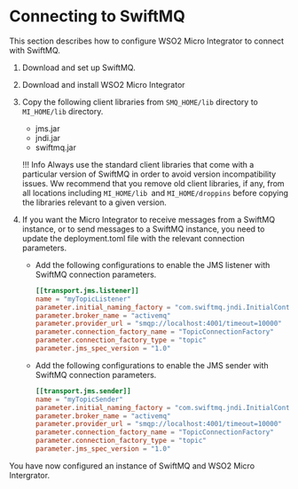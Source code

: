 # Connecting to SwiftMQ

This section describes how to configure WSO2 Micro Integrator to connect with SwiftMQ.

1. Download and set up SwiftMQ.
2. Download and install WSO2 Micro Integrator
3. Copy the following client libraries from `SMQ_HOME/lib` directory to `MI_HOME/lib` directory.

    -   jms.jar
    -   jndi.jar
    -   swiftmq.jar

    !!! Info
        Always use the standard client libraries that come with a particular version of SwiftMQ in order to avoid version incompatibility issues. Ww recommend that you remove old client libraries, if any, from all locations including `MI_HOME/lib `and `MI_HOME/droppins` before copying the libraries relevant to a given version.

4.  If you want the Micro Integrator to receive messages from a SwiftMQ instance, or to send messages to a SwiftMQ instance, you need to update the deployment.toml file with the relevant connection parameters.

    - Add the following configurations to enable the JMS listener with SwiftMQ connection parameters.
        ```toml
        [[transport.jms.listener]]
        name = "myTopicListener"
        parameter.initial_naming_factory = "com.swiftmq.jndi.InitialContextFactoryImpl"
        parameter.broker_name = "activemq"
        parameter.provider_url = "smqp://localhost:4001/timeout=10000"
        parameter.connection_factory_name = "TopicConnectionFactory"
        parameter.connection_factory_type = "topic"
        parameter.jms_spec_version = "1.0"
        ```

    - Add the following configurations to enable the JMS sender with SwiftMQ connection parameters.
        ```toml
        [[transport.jms.sender]]
        name = "myTopicSender"
        parameter.initial_naming_factory = "com.swiftmq.jndi.InitialContextFactoryImpl"
        parameter.broker_name = "activemq"
        parameter.provider_url = "smqp://localhost:4001/timeout=10000"
        parameter.connection_factory_name = "TopicConnectionFactory"
        parameter.connection_factory_type = "topic"
        parameter.jms_spec_version = "1.0"
        ```

You have now configured an instance of SwiftMQ and WSO2 Micro Intergrator.
